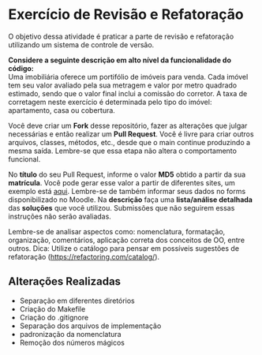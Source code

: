 # Exercício de Revisão e Refatoração

O objetivo dessa atividade é praticar a parte de revisão e refatoração utilizando um sistema de controle de versão.

**Considere a seguinte descrição em alto nível da funcionalidade do código:**  
Uma imobiliária oferece um portifólio de imóveis para venda. Cada imóvel tem seu valor avaliado pela sua metragem e valor por metro quadrado estimado, sendo que o valor final inclui a comissão do corretor. A taxa de corretagem neste exercício é determinada pelo tipo do imóvel: apartamento, casa ou cobertura. 

Você deve criar um **Fork** desse repositório, fazer as alterações que julgar necessárias e então realizar um **Pull Request**. Você é livre para criar outros arquivos, classes, métodos, etc., desde que o main continue produzindo a mesma saída. Lembre-se que essa etapa não altera o comportamento funcional.

No **título** do seu Pull Request, informe o valor **MD5** obtido a partir da sua **matrícula**. Você pode gerar esse valor a partir de diferentes sites, um exemplo está [aqui](http://www.md5.cz/). Lembre-se de também informar seus dados no forms disponibilizado no Moodle. Na **descrição** faça uma **lista/análise detalhada** das **soluções** que você utilizou. Submissões que não seguirem essas instruções não serão avaliadas.

Lembre-se de analisar aspectos como: nomenclatura, formatação, organização, comentários, aplicação correta dos conceitos de OO, entre outros.
Dica: Utilize o catálogo para pensar em possíveis sugestões de refatoração (https://refactoring.com/catalog/).

## Alterações Realizadas

- Separação em diferentes diretórios
- Criação do Makefile
- Criação do .gitignore
- Separação dos arquivos de implementação
- padronização da nomenclatura
- Remoção dos números mágicos